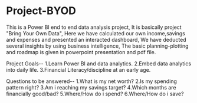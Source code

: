 # Project-BYOD
This is a Power BI end to end data analysis project, 
It is basically project "Bring Your Own Data", 
Here we have calculated our own income,savings and expenses and presented an interacted dashboard, 
We have deducted several insights by using business intelligence, 
The basic planning-plotting and roadmap is given in powerpoint presentation and pdf file.

Project Goals-- 
1.Learn Power BI and data analytics. 
2.Embed data analytics into daily life. 
3.Financial Literacy/discipline at an early age. 

Questions to be answered--
1.What is my net worth?
2.Is my spending pattern right?
3.Am i reaching  my savings target?
4.Which months are financially good/bad?
5.Where/How do i spend?
6.Where/How do i save?
